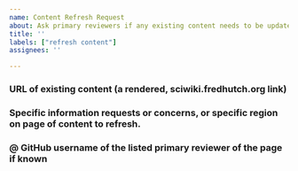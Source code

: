```yaml
---
name: Content Refresh Request
about: Ask primary reviewers if any existing content needs to be updated
title: ''
labels: ["refresh content"]
assignees: ''

---
```


### URL of existing content (a rendered, sciwiki.fredhutch.org link)

### Specific information requests or concerns, or specific region on page of content to refresh.

### @ GitHub username of the listed primary reviewer of the page if known

